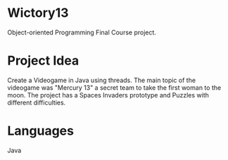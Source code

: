 # Wictory13
Object-oriented Programming Final Course project.
# Project Idea
Create a Videogame in Java using threads. The main topic of the videogame was "Mercury 13" a secret team to take the first woman to the moon.
The project has a Spaces Invaders prototype and Puzzles with different difficulties.
# Languages
Java

